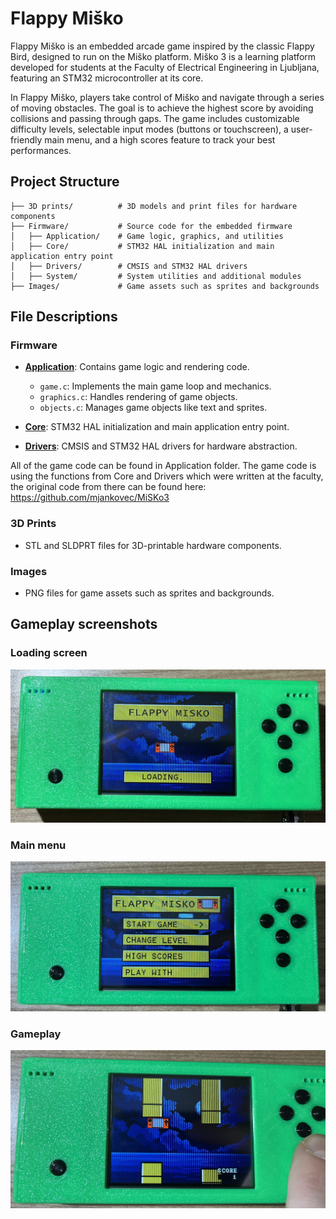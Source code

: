 # Flappy Miško

Flappy Miško is an embedded arcade game inspired by the classic Flappy Bird, designed to run on the Miško platform. Miško 3 is a learning platform developed for students at the Faculty of Electrical Engineering in Ljubljana, featuring an STM32 microcontroller at its core.

In Flappy Miško, players take control of Miško and navigate through a series of moving obstacles. The goal is to achieve the highest score by avoiding collisions and passing through gaps. The game includes customizable difficulty levels, selectable input modes (buttons or touchscreen), a user-friendly main menu, and a high scores feature to track your best performances.

## Project Structure
```
├── 3D prints/          # 3D models and print files for hardware components
├── Firmware/           # Source code for the embedded firmware
│   ├── Application/    # Game logic, graphics, and utilities
│   ├── Core/           # STM32 HAL initialization and main application entry point
│   ├── Drivers/        # CMSIS and STM32 HAL drivers
│   ├── System/         # System utilities and additional modules
├── Images/             # Game assets such as sprites and backgrounds
```
## File Descriptions

### Firmware

- **[Application](Firmware/Application/)**: Contains game logic and rendering code.
  - `game.c`: Implements the main game loop and mechanics.
  - `graphics.c`: Handles rendering of game objects.
  - `objects.c`: Manages game objects like text and sprites.

- **[Core](Firmware/Core/)**: STM32 HAL initialization and main application entry point.
- **[Drivers](Firmware/Drivers/)**: CMSIS and STM32 HAL drivers for hardware abstraction.

All of the game code can be found in Application folder. The game code is using the functions from Core and Drivers which were written at the faculty, the original code from there can be found here: https://github.com/mjankovec/MiSKo3


### 3D Prints

- STL and SLDPRT files for 3D-printable hardware components.

### Images

- PNG files for game assets such as sprites and backgrounds.

## Gameplay screenshots

### Loading screen
![Loading screen](Images/Screenshot1.jpeg)

### Main menu
![Main menu](Images/Screenshot2.jpeg)

### Gameplay
![Gameplay](Images/Screenshot3.jpeg)

